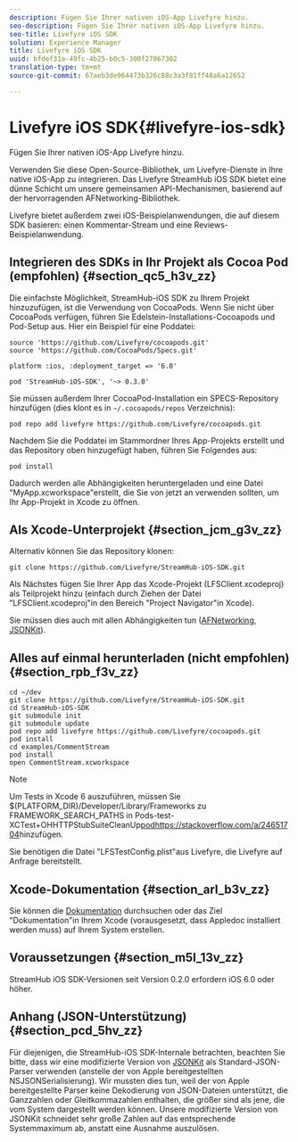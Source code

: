 ```yaml
---
description: Fügen Sie Ihrer nativen iOS-App Livefyre hinzu.
seo-description: Fügen Sie Ihrer nativen iOS-App Livefyre hinzu.
seo-title: Livefyre iOS SDK
solution: Experience Manager
title: Livefyre iOS SDK
uuid: bfdef31a-49fc-4b25-b0c5-300f27067302
translation-type: tm+mt
source-git-commit: 67aeb3de964473b326c88c3a3f81ff48a6a12652

---
```



# Livefyre iOS SDK{#livefyre-ios-sdk}

Fügen Sie Ihrer nativen iOS-App Livefyre hinzu.

Verwenden Sie diese Open-Source-Bibliothek, um Livefyre-Dienste in Ihre native iOS-App zu integrieren. Das Livefyre StreamHub iOS SDK bietet eine dünne Schicht um unsere gemeinsamen API-Mechanismen, basierend auf der hervorragenden AFNetworking-Bibliothek.

Livefyre bietet außerdem zwei iOS-Beispielanwendungen, die auf diesem SDK basieren: einen Kommentar-Stream und eine Reviews-Beispielanwendung.

## Integrieren des SDKs in Ihr Projekt als Cocoa Pod (empfohlen) {#section_qc5_h3v_zz}

Die einfachste Möglichkeit, StreamHub-iOS SDK zu Ihrem Projekt hinzuzufügen, ist die Verwendung von CocoaPods. Wenn Sie nicht über CocoaPods verfügen, führen Sie Edelstein-Installations-Cocoapods und Pod-Setup aus. Hier ein Beispiel für eine Poddatei:

```
source 'https://github.com/Livefyre/cocoapods.git' 
source 'https://github.com/CocoaPods/Specs.git' 
  
platform :ios, :deployment_target => '6.0' 
  
pod 'StreamHub-iOS-SDK', '~> 0.3.0'
```

Sie müssen außerdem Ihrer CocoaPod-Installation ein SPECS-Repository hinzufügen (dies klont es in `~/.cocoapods/repos` Verzeichnis):

```
pod repo add livefyre https://github.com/Livefyre/cocoapods.git
```

Nachdem Sie die Poddatei im Stammordner Ihres App-Projekts erstellt und das Repository oben hinzugefügt haben, führen Sie Folgendes aus:

```
pod install
```

Dadurch werden alle Abhängigkeiten heruntergeladen und eine Datei "MyApp.xcworkspace"erstellt, die Sie von jetzt an verwenden sollten, um Ihr App-Projekt in Xcode zu öffnen.

## Als Xcode-Unterprojekt {#section_jcm_g3v_zz}

Alternativ können Sie das Repository klonen:

```
git clone https://github.com/Livefyre/StreamHub-iOS-SDK.git 
```

Als Nächstes fügen Sie Ihrer App das Xcode-Projekt (LFSClient.xcodeproj) als Teilprojekt hinzu (einfach durch Ziehen der Datei "LFSClient.xcodeproj"in den Bereich "Project Navigator"in Xcode).

Sie müssen dies auch mit allen Abhängigkeiten tun ([AFNetworking](https://github.com/AFNetworking/AFNetworking), [JSONKit](https://github.com/escherba/JSONKit)).

## Alles auf einmal herunterladen (nicht empfohlen) {#section_rpb_f3v_zz}

```
cd ~/dev 
git clone https://github.com/Livefyre/StreamHub-iOS-SDK.git 
cd StreamHub-iOS-SDK 
git submodule init 
git submodule update 
pod repo add livefyre https://github.com/Livefyre/cocoapods.git 
pod install 
cd examples/CommentStream 
pod install 
open CommentStream.xcworkspace
```

>[!NOTE]
>
>Um Tests in Xcode 6 auszuführen, müssen Sie $(PLATFORM_DIR)/Developer/Library/Frameworks zu FRAMEWORK_SEARCH_PATHS in Pods-test-XCTest+OHHTTPStubSuiteCleanUp[podhttps://stackoverflow.com/a/24651704](https://stackoverflow.com/a/24651704)hinzufügen.

Sie benötigen die Datei "LFSTestConfig.plist"aus Livefyre, die Livefyre auf Anfrage bereitstellt.

## Xcode-Dokumentation {#section_arl_b3v_zz}

Sie können die [Dokumentation](https://livefyre.github.com/StreamHub-iOS-SDK/) durchsuchen oder das Ziel "Dokumentation"in Ihrem Xcode (vorausgesetzt, dass Appledoc installiert werden muss) auf Ihrem System erstellen.

## Voraussetzungen {#section_m5l_13v_zz}

StreamHub iOS SDK-Versionen seit Version 0.2.0 erfordern iOS 6.0 oder höher.

## Anhang (JSON-Unterstützung) {#section_pcd_5hv_zz}

Für diejenigen, die StreamHub-iOS SDK-Internale betrachten, beachten Sie bitte, dass wir eine modifizierte Version von [JSONKit](https://github.com/escherba/JSONKit) als Standard-JSON-Parser verwenden (anstelle der von Apple bereitgestellten NSJSONSerialisierung). Wir mussten dies tun, weil der von Apple bereitgestellte Parser keine Dekodierung von JSON-Dateien unterstützt, die Ganzzahlen oder Gleitkommazahlen enthalten, die größer sind als jene, die vom System dargestellt werden können. Unsere modifizierte Version von JSONKit schneidet sehr große Zahlen auf das entsprechende Systemmaximum ab, anstatt eine Ausnahme auszulösen.
